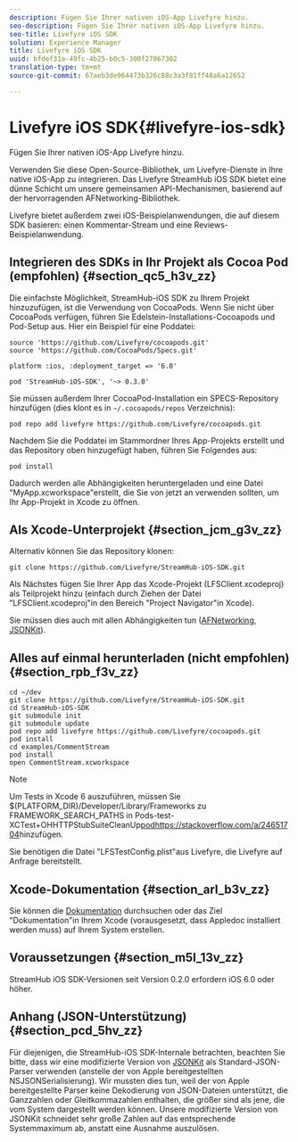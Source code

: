 ```yaml
---
description: Fügen Sie Ihrer nativen iOS-App Livefyre hinzu.
seo-description: Fügen Sie Ihrer nativen iOS-App Livefyre hinzu.
seo-title: Livefyre iOS SDK
solution: Experience Manager
title: Livefyre iOS SDK
uuid: bfdef31a-49fc-4b25-b0c5-300f27067302
translation-type: tm+mt
source-git-commit: 67aeb3de964473b326c88c3a3f81ff48a6a12652

---
```



# Livefyre iOS SDK{#livefyre-ios-sdk}

Fügen Sie Ihrer nativen iOS-App Livefyre hinzu.

Verwenden Sie diese Open-Source-Bibliothek, um Livefyre-Dienste in Ihre native iOS-App zu integrieren. Das Livefyre StreamHub iOS SDK bietet eine dünne Schicht um unsere gemeinsamen API-Mechanismen, basierend auf der hervorragenden AFNetworking-Bibliothek.

Livefyre bietet außerdem zwei iOS-Beispielanwendungen, die auf diesem SDK basieren: einen Kommentar-Stream und eine Reviews-Beispielanwendung.

## Integrieren des SDKs in Ihr Projekt als Cocoa Pod (empfohlen) {#section_qc5_h3v_zz}

Die einfachste Möglichkeit, StreamHub-iOS SDK zu Ihrem Projekt hinzuzufügen, ist die Verwendung von CocoaPods. Wenn Sie nicht über CocoaPods verfügen, führen Sie Edelstein-Installations-Cocoapods und Pod-Setup aus. Hier ein Beispiel für eine Poddatei:

```
source 'https://github.com/Livefyre/cocoapods.git' 
source 'https://github.com/CocoaPods/Specs.git' 
  
platform :ios, :deployment_target => '6.0' 
  
pod 'StreamHub-iOS-SDK', '~> 0.3.0'
```

Sie müssen außerdem Ihrer CocoaPod-Installation ein SPECS-Repository hinzufügen (dies klont es in `~/.cocoapods/repos` Verzeichnis):

```
pod repo add livefyre https://github.com/Livefyre/cocoapods.git
```

Nachdem Sie die Poddatei im Stammordner Ihres App-Projekts erstellt und das Repository oben hinzugefügt haben, führen Sie Folgendes aus:

```
pod install
```

Dadurch werden alle Abhängigkeiten heruntergeladen und eine Datei "MyApp.xcworkspace"erstellt, die Sie von jetzt an verwenden sollten, um Ihr App-Projekt in Xcode zu öffnen.

## Als Xcode-Unterprojekt {#section_jcm_g3v_zz}

Alternativ können Sie das Repository klonen:

```
git clone https://github.com/Livefyre/StreamHub-iOS-SDK.git 
```

Als Nächstes fügen Sie Ihrer App das Xcode-Projekt (LFSClient.xcodeproj) als Teilprojekt hinzu (einfach durch Ziehen der Datei "LFSClient.xcodeproj"in den Bereich "Project Navigator"in Xcode).

Sie müssen dies auch mit allen Abhängigkeiten tun ([AFNetworking](https://github.com/AFNetworking/AFNetworking), [JSONKit](https://github.com/escherba/JSONKit)).

## Alles auf einmal herunterladen (nicht empfohlen) {#section_rpb_f3v_zz}

```
cd ~/dev 
git clone https://github.com/Livefyre/StreamHub-iOS-SDK.git 
cd StreamHub-iOS-SDK 
git submodule init 
git submodule update 
pod repo add livefyre https://github.com/Livefyre/cocoapods.git 
pod install 
cd examples/CommentStream 
pod install 
open CommentStream.xcworkspace
```

>[!NOTE]
>
>Um Tests in Xcode 6 auszuführen, müssen Sie $(PLATFORM_DIR)/Developer/Library/Frameworks zu FRAMEWORK_SEARCH_PATHS in Pods-test-XCTest+OHHTTPStubSuiteCleanUp[podhttps://stackoverflow.com/a/24651704](https://stackoverflow.com/a/24651704)hinzufügen.

Sie benötigen die Datei "LFSTestConfig.plist"aus Livefyre, die Livefyre auf Anfrage bereitstellt.

## Xcode-Dokumentation {#section_arl_b3v_zz}

Sie können die [Dokumentation](https://livefyre.github.com/StreamHub-iOS-SDK/) durchsuchen oder das Ziel "Dokumentation"in Ihrem Xcode (vorausgesetzt, dass Appledoc installiert werden muss) auf Ihrem System erstellen.

## Voraussetzungen {#section_m5l_13v_zz}

StreamHub iOS SDK-Versionen seit Version 0.2.0 erfordern iOS 6.0 oder höher.

## Anhang (JSON-Unterstützung) {#section_pcd_5hv_zz}

Für diejenigen, die StreamHub-iOS SDK-Internale betrachten, beachten Sie bitte, dass wir eine modifizierte Version von [JSONKit](https://github.com/escherba/JSONKit) als Standard-JSON-Parser verwenden (anstelle der von Apple bereitgestellten NSJSONSerialisierung). Wir mussten dies tun, weil der von Apple bereitgestellte Parser keine Dekodierung von JSON-Dateien unterstützt, die Ganzzahlen oder Gleitkommazahlen enthalten, die größer sind als jene, die vom System dargestellt werden können. Unsere modifizierte Version von JSONKit schneidet sehr große Zahlen auf das entsprechende Systemmaximum ab, anstatt eine Ausnahme auszulösen.
